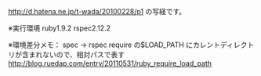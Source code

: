 http://d.hatena.ne.jp/t-wada/20100228/p1 の写経です。

※実行環境
ruby1.9.2
rspec2.12.2

※環境差分メモ：
spec -> rspec
require の$LOAD_PATH にカレントディレクトリが含まれないので、相対パスで表す
http://blog.ruedap.com/entry/20110531/ruby_require_load_path